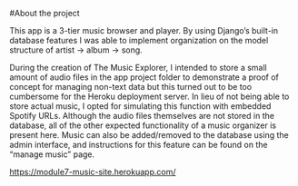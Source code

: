 #About the project

This app is a 3-tier music browser and player. By using Django’s built-in database features I was able to implement organization on the model structure of artist -> album -> song. 

During the creation of The Music Explorer, I intended to store a small amount of audio files in the app project folder to demonstrate a proof of concept for managing non-text data but this turned out to be too cumbersome for the Heroku deployment server. In lieu of not being able to store actual music, I opted for simulating this function with embedded Spotify URLs. Although the audio files themselves are not stored in the database, all of the other expected functionality of a music organizer is present here. Music can also be added/removed to the database using the admin interface, and instructions for this feature can be found on the “manage music” page.

https://module7-music-site.herokuapp.com/
